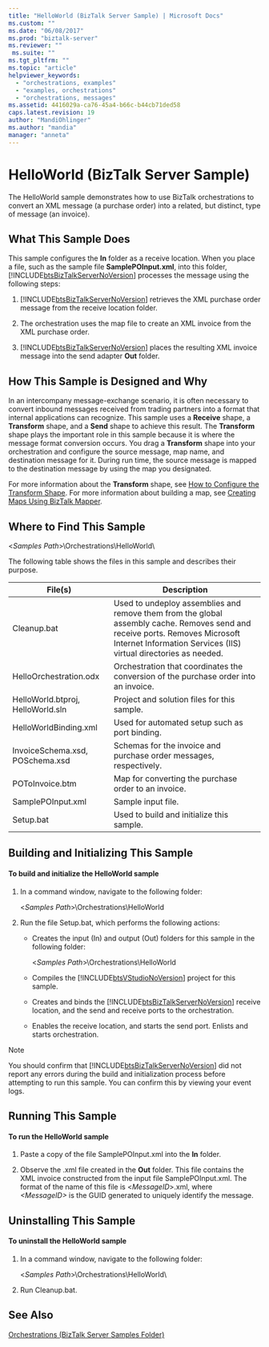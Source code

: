 ```yaml
---
title: "HelloWorld (BizTalk Server Sample) | Microsoft Docs"
ms.custom: ""
ms.date: "06/08/2017"
ms.prod: "biztalk-server"
ms.reviewer: ""
 ms.suite: ""
ms.tgt_pltfrm: ""
ms.topic: "article"
helpviewer_keywords: 
  - "orchestrations, examples"
  - "examples, orchestrations"
  - "orchestrations, messages"
ms.assetid: 4416029a-ca76-45a4-b66c-b44cb71ded58
caps.latest.revision: 19
author: "MandiOhlinger"
ms.author: "mandia"
manager: "anneta"
---
```

# HelloWorld (BizTalk Server Sample)
The HelloWorld sample demonstrates how to use BizTalk orchestrations to convert an XML message (a purchase order) into a related, but distinct, type of message (an invoice).  
  
## What This Sample Does  
 This sample configures the **In** folder as a receive location. When you place a file, such as the sample file **SamplePOInput.xml**, into this folder, [!INCLUDE[btsBizTalkServerNoVersion](../includes/btsbiztalkservernoversion-md.md)] processes the message using the following steps:  
  
1.  [!INCLUDE[btsBizTalkServerNoVersion](../includes/btsbiztalkservernoversion-md.md)] retrieves the XML purchase order message from the receive location folder.  
  
2.  The orchestration uses the map file to create an XML invoice from the XML purchase order.  
  
3.  [!INCLUDE[btsBizTalkServerNoVersion](../includes/btsbiztalkservernoversion-md.md)] places the resulting XML invoice message into the send adapter **Out** folder.  
  
## How This Sample is Designed and Why  
 In an intercompany message-exchange scenario, it is often necessary to convert inbound messages received from trading partners into a format that internal applications can recognize. This sample uses a **Receive** shape, a **Transform** shape, and a **Send** shape to achieve this result. The **Transform** shape plays the important role in this sample because it is where the message format conversion occurs. You drag a **Transform** shape into your orchestration and configure the source message, map name, and destination message for it. During run time, the source message is mapped to the destination message by using the map you designated.  
  
 For more information about the **Transform** shape, see [How to Configure the Transform Shape](../core/how-to-configure-the-transform-shape.md). For more information about building a map, see [Creating Maps Using BizTalk Mapper](../core/creating-maps-using-biztalk-mapper.md).  
  
## Where to Find This Sample  
 \<*Samples Path*>\Orchestrations\HelloWorld\  
  
 The following table shows the files in this sample and describes their purpose.  
  
|File(s)|Description|  
|---------------|-----------------|  
|Cleanup.bat|Used to undeploy assemblies and remove them from the global assembly cache. Removes send and receive ports. Removes Microsoft Internet Information Services (IIS) virtual directories as needed.|  
|HelloOrchestration.odx|Orchestration that coordinates the conversion of the purchase order into an invoice.|  
|HelloWorld.btproj, HelloWorld.sln|Project and solution files for this sample.|  
|HelloWorldBinding.xml|Used for automated setup such as port binding.|  
|InvoiceSchema.xsd, POSchema.xsd|Schemas for the invoice and purchase order messages, respectively.|  
|POToInvoice.btm|Map for converting the purchase order to an invoice.|  
|SamplePOInput.xml|Sample input file.|  
|Setup.bat|Used to build and initialize this sample.|  
  
## Building and Initializing This Sample  
  
#### To build and initialize the HelloWorld sample  
  
1.  In a command window, navigate to the following folder:  
  
     \<*Samples Path*>\Orchestrations\HelloWorld  
  
2.  Run the file Setup.bat, which performs the following actions:  
  
    -   Creates the input (In) and output (Out) folders for this sample in the following folder:  
  
         \<*Samples Path*>\Orchestrations\HelloWorld  
  
    -   Compiles the [!INCLUDE[btsVStudioNoVersion](../includes/btsvstudionoversion-md.md)] project for this sample.  
  
    -   Creates and binds the [!INCLUDE[btsBizTalkServerNoVersion](../includes/btsbiztalkservernoversion-md.md)] receive location, and the send and receive ports to the orchestration.  
  
    -   Enables the receive location, and starts the send port. Enlists and starts orchestration.  
  
> [!NOTE]
>  You should confirm that [!INCLUDE[btsBizTalkServerNoVersion](../includes/btsbiztalkservernoversion-md.md)] did not report any errors during the build and initialization process before attempting to run this sample. You can confirm this by viewing your event logs.  
  
## Running This Sample  
  
#### To run the HelloWorld sample  
  
1.  Paste a copy of the file SamplePOInput.xml into the **In** folder.  
  
2.  Observe the .xml file created in the **Out** folder. This file contains the XML invoice constructed from the input file SamplePOInput.xml. The format of the name of this file is \<*MessageID*>.xml, where *\<MessageID>* is the GUID generated to uniquely identify the message.  
  
## Uninstalling This Sample  
  
#### To uninstall the HelloWorld sample  
  
1.  In a command window, navigate to the following folder:  
  
     \<*Samples Path*>\Orchestrations\HelloWorld\  
  
2.  Run Cleanup.bat.  
  
## See Also  
 [Orchestrations (BizTalk Server Samples Folder)](../core/orchestrations-biztalk-server-samples-folder.md)